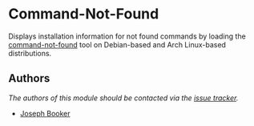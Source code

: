 Command-Not-Found
=================

Displays installation information for not found commands by loading the
[command-not-found][1] tool on Debian-based and Arch Linux-based distributions.

Authors
-------

*The authors of this module should be contacted via the [issue tracker][2].*

  - [Joseph Booker](https://github.com/sargas)

[1]: https://code.launchpad.net/command-not-found
[2]: https://github.com/sorin-ionescu/prezto/issues
